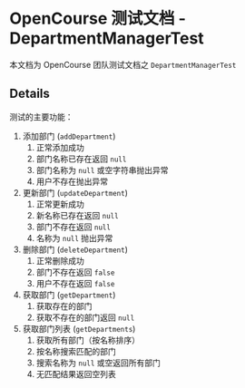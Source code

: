 # OpenCourse 测试文档 - DepartmentManagerTest

本文档为 OpenCourse 团队测试文档之 `DepartmentManagerTest`

## Details

测试的主要功能：

1. 添加部门 (`addDepartment`)
   1. 正常添加成功
   2. 部门名称已存在返回 `null`
   3. 部门名称为 `null` 或空字符串抛出异常
   4. 用户不存在抛出异常
2. 更新部门 (`updateDepartment`)
   1. 正常更新成功
   2. 新名称已存在返回 `null`
   3. 部门不存在返回 `null`
   4. 名称为 `null` 抛出异常
3. 删除部门 (`deleteDepartment`)
   1. 正常删除成功
   2. 部门不存在返回 `false`
   3. 用户不存在返回 `false`
4. 获取部门 (`getDepartment`)
   1. 获取存在的部门
   2. 获取不存在的部门返回 `null`
5. 获取部门列表 (`getDepartments`)
   1. 获取所有部门（按名称排序）
   2. 按名称搜索匹配的部门
   3. 搜索名称为 `null` 或空返回所有部门
   4. 无匹配结果返回空列表
